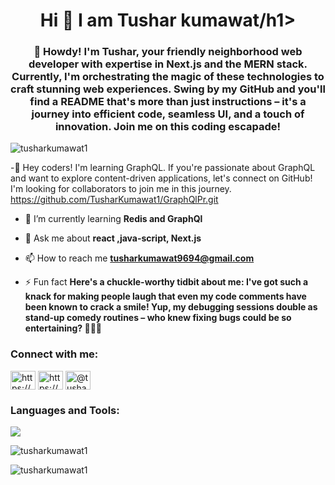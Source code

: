 <h1 align="center">Hi 👋 I am Tushar kumawat/h1>
<h3 align="center">👋 Howdy! I'm Tushar, your friendly neighborhood web developer with expertise in Next.js and the MERN stack. Currently, I'm orchestrating the magic of these technologies to craft stunning web experiences. Swing by my GitHub and you'll find a README that's more than just instructions – it's a journey into efficient code, seamless UI, and a touch of innovation. Join me on this coding escapade!</h3>

<p align="left"> <img src="https://komarev.com/ghpvc/?username=tusharkumawat1&label=Profile%20views&color=0e75b6&style=flat" alt="tusharkumawat1" /> </p>

-🚀 Hey coders! I'm learning GraphQL. If you're passionate about GraphQL and want to explore content-driven applications, let's connect on GitHub! I'm looking for collaborators to join me in this journey. https://github.com/TusharKumawat1/GraphQlPr.git

- 🌱 I’m currently learning **Redis and GraphQl**

- 💬 Ask me about **react ,java-script, Next.js**

- 📫 How to reach me **tusharkumawat9694@gmail.com**

- ⚡ Fun fact **Here's a chuckle-worthy tidbit about me: I've got such a knack for making people laugh that even my code comments have been known to crack a smile! Yup, my debugging sessions double as stand-up comedy routines – who knew fixing bugs could be so entertaining? 🎤🐛😄**

<h3 align="left">Connect with me:</h3>
<p align="left">
<a href="https://linkedin.com/in/https://www.linkedin.com/in/tushar-kumawat-260935280/" target="blank"><img align="center" src="https://raw.githubusercontent.com/rahuldkjain/github-profile-readme-generator/master/src/images/icons/Social/linked-in-alt.svg" alt="https://www.linkedin.com/in/tushar-kumawat-260935280/" height="30" width="40" /></a>
<a href="https://instagram.com/https://www.instagram.com/tusharkumawat._/" target="blank"><img align="center" src="https://raw.githubusercontent.com/rahuldkjain/github-profile-readme-generator/master/src/images/icons/Social/instagram.svg" alt="https://www.instagram.com/tusharkumawat._/" height="30" width="40" /></a>
<a href="https://twitter.com/@tusharkumawat_" target="blank"><img align="center" src="https://raw.githubusercontent.com/rahuldkjain/github-profile-readme-generator/master/src/images/icons/Social/twitter.svg" alt="@tusharkumawat_" height="30" width="40" /></a>
</p>

<h3 align="left">Languages and Tools:</h3>
<p align="left">
  <a href="https://skillicons.dev">
    <img src="https://skillicons.dev/icons?i=git,docker,react,redux,nextjs,nodejs,express,css,tailwind,bootstrap,mongodb,redis,javascript,typescript,postman,html,github,graphql" />
  </a>
</p>

<p><img align="center" src="https://github-readme-stats.vercel.app/api/top-langs?username=tusharkumawat1&show_icons=true&locale=en&layout=compact" alt="tusharkumawat1" /></p>

<p><img align="center" src="https://github-readme-streak-stats.herokuapp.com/?user=tusharkumawat1&" alt="tusharkumawat1" /></p>

###
